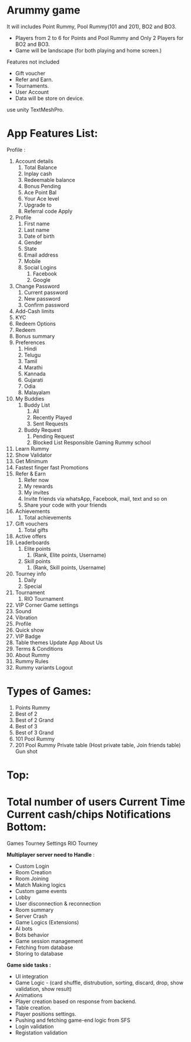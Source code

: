 # Arummy game



It will includes Point Rummy, Pool Rummy(101 and 201), BO2 and BO3.
- Players from 2 to 6 for Points and Pool Rummy and Only 2 Players for BO2 and BO3.
- Game will be landscape (for both playing and home screen.)

Features not included
- Gift voucher
- Refer and Earn.
- Tournaments.
- User Account
- Data will be store on device.

use unity TextMeshPro.

App Features List:
==============
Profile :
1. Account details
    1. Total Balance
    2. Inplay cash
    3. Redeemable balance
    4. Bonus Pending
    5. Ace Point Bal
    6. Your Ace level
    7. Upgrade to
    8. Referral code Apply
2. Profile
    1. First name
    2. Last name
    3. Date of birth
    4. Gender
    5. State
    6. Email address
    7. Mobile
    8. Social Logins
        1. Facebook
        2. Google
3. Change Password
    1. Current password
    2. New password
    3. Confirm password
4. Add-Cash limits
5. KYC
6. Redeem Options
7. Redeem
8. Bonus summary
9. Preferences
    1. Hindi
    2. Telugu
    3. Tamil
    4. Marathi
    5. Kannada
    6. Gujarati
    7. Odia
    8. Malayalam
10. My Buddies
    1. Buddy List
        1. All
        2. Recently Played
        3. Sent Requests
    2. Buddy Request
        1. Pending Request
        2. Blocked List
Responsible Gaming
Rummy school
1. Learn Rummy
2. Show Validator
3. Get Minimum
4. Fastest finger fast
Promotions
1. Refer & Earn
    1. Refer now
    2. My rewards
    3. My invites
    4. Invite friends via whatsApp, Facebook, mail, text and so on
    5. Share your code with your friends
2. Achievements
    1. Total achievements
3. Gift vouchers
    1. Total gifts
4. Active offers
5. Leaderboards
    1. Elite points
        1. (Rank, Elite points, Username)
    2. Skill points
        1. (Rank, Skill points, Username)
6. Tourney info
    1. Daily
    2. Special
7. Tournament
    1. RIO Tournament
8. VIP Corner
Game settings
1. Sound
2. Vibration
3. Profile
4. Quick show
5. VIP Badge
6. Table themes
Update App
About Us
1. Terms & Conditions
2. About Rummy
3. Rummy Rules
4. Rummy variants
Logout


Types of Games:
==============

1. Points Rummy
2. Best of 2
3. Best of 2 Grand
4. Best of 3
5. Best of 3 Grand
6. 101 Pool Rummy
7. 201 Pool Rummy
Private table (Host private table, Join friends table)
Gun shot

Top:
===

Total number of users
Current Time
Current cash/chips
Notifications
Bottom:
======

Games
Tourney
Settings
RIO Tourney






**Multiplayer server need to Handle** :

- Custom Login
- Room Creation 
- Room Joining
- Match Making logics
- Custom game events
- Lobby
- User disconnection & reconnection 
- Room summary
- Server Crash
- Game Logics (Extensions)
- AI bots
- Bots behavior
- Game session management
- Fetching from database
- Storing to database

**Game side tasks :**

- UI integration
- Game Logic - (card shuffle, distrubution, sorting, discard, drop, show validation, show result)
- Animations
- Player creation based on response from backend.
- Table creation.
- Player positions settings.
- Pushing and fetching game-end logic from SFS
- Login validation 
- Registation validation

